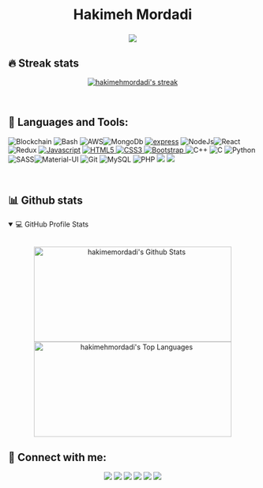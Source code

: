 
<h1 align="center">Hakimeh Mordadi</h1>
<h3 align="center"><img src="https://readme-typing-svg.herokuapp.com?center=true&vCenter=true&lines=Blockchain+%26+Web+Developer"></h3>

## 🔥 Streak stats
<p align="center">
  <a href="https://github.com/hakimehmordadi">
    <img  alt="hakimehmordadi's streak" src="https://github-readme-streak-stats.herokuapp.com/?user=hakimehmordadi&theme=highcontrast&hide_border=true"/>
  </a>
</p>
</br>

## 🚀 Languages and Tools:
<p align="left"> <img src="https://img.icons8.com/fluency/48/000000/blockchain.png" alt="Blockchain"/>
  <img src="https://img.icons8.com/plasticine/52/000000/bash.png" alt="Bash"/>
  <img src="https://img.icons8.com/color/48/000000/amazon-web-services.png" alt="AWS"/><img src="https://img.icons8.com/color/48/000000/mongodb.png" alt="MongoDb"/>
  <a href="https://expressjs.com" target="_blank"><img src="https://img.shields.io/badge/express.js-%23404d59.svg?style=for-the-badge&logo=express&logoColor=%2361DAFB" alt="express"/></a>
  <img src="https://img.icons8.com/color/48/000000/nodejs.png" alt="NodeJs"/><img src="https://img.icons8.com/plasticine/48/000000/react.png" alt="React"/>
  <img src="https://img.icons8.com/color/48/000000/redux.png" alt="Redux"/>
  <a href="https://developer.mozilla.org/en-US/docs/Web/JavaScript" target="_blank"> <img src="https://img.icons8.com/color/48/000000/javascript.png" alt="Javascript"/></a> 
  <a href="https://www.w3.org/html/" target="_blank"> <img src="https://img.icons8.com/color/48/000000/html-5.png" alt="HTML5"/> </a> 
  <a href="https://www.w3schools.com/css/" target="_blank"> <img src="https://img.icons8.com/color/48/000000/css3.png" alt="CSS3"/> </a> 
  <a href="https://getbootstrap.com" target="_blank"> <img src="https://img.icons8.com/color/48/000000/bootstrap.png" alt="Bootstrap"/> </a> 
  <img src="https://img.icons8.com/color/48/000000/c-plus-plus-logo.png" alt="C++"/>
  <img src="https://img.icons8.com/color/48/000000/c-programming.png" alt="C"/>
  <img src="https://img.icons8.com/color/48/000000/python--v1.png" alt="Python"/>
  <img src="https://img.icons8.com/color/48/000000/sass.png" alt="SASS"/><img src="https://img.icons8.com/color/48/000000/material-ui.png" alt="Material-UI"/>
  <img src="https://img.icons8.com/color/48/000000/git.png" alt="Git"/>
  <img src="https://img.icons8.com/color/48/000000/mysql-logo.png" alt="MySQL"/>
  <img src="https://img.icons8.com/officel/40/000000/php-logo.png" alt="PHP"/> 
  <img src="https://img.icons8.com/color/48/null/gitlab.png"/>
  <img src="https://img.icons8.com/nolan/64/api-settings.png"/>
  
</p>

</br>

## 📊 Github stats
<details open=""> 
  <summary>💻 GitHub Profile Stats</summary>
  <br/>
  <p align="center">
    <a href="https://www.linkedin.com/in/h-mordadi/"><img align="center" alt="hakimemordadi's Github Stats" src="https://github-readme-stats.vercel.app/api/?username=hakimehmordadi&show_icons=true&hide_border=true" height="192px" width="400"/></a>
  <a href="https://www.linkedin.com/in/h-mordadi/"><img align="center" height="192px" width="400" alt="hakimehmordadi's Top Languages" src="https://github-readme-stats.vercel.app/api/top-langs/?username=hakimehmordadi&langs_count=20&layout=compact&hide_border=true" /></a>
  <br/>
  </p>
 
</details>

<!--social-->
## 🙋‍ Connect with me:
<p align="center">
<a href="mailto:golnarmordadi@gmail.com"><img src="https://img.shields.io/badge/Gmail-D14836?style=for-the-badge&logo=gmail&logoColor=white"/></a>
<a href="https://medium.com/@golnarmordadi"><img src="https://img.shields.io/badge/Medium-12100E?style=for-the-badge&logo=medium&logoColor=white"/></a>
<a href="https://www.hackerrank.com/golnarmordadi?hr_r=1"><img src="https://img.shields.io/badge/-Hackerrank-2EC866?style=for-the-badge&logo=HackerRank&logoColor=white"/></a>
<a href = "https://www.linkedin.com/in/h-mordadi/" target= "_blank"><img src="https://img.shields.io/badge/linkedin-%230077B5.svg?style=for-the-badge&logo=linkedin&logoColor=white"/></a>
<a href ="https://github.com/hakimehmordadi"><img src="https://img.shields.io/badge/github-%23121011.svg?style=for-the-badge&logo=github&logoColor=white"/></a>
<a href="https://wa.me/905010584543"><img src="https://img.shields.io/badge/WhatsApp-25D366?style=for-the-badge&logo=whatsapp&logoColor=white"/></a>
</p>
